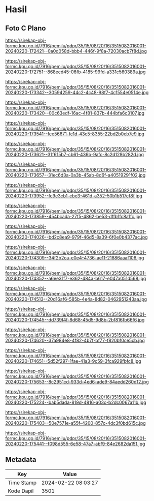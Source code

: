 # Hasil

## Foto C Plano

https://sirekap-obj-formc.kpu.go.id/7916/pemilu/pdpr/35/15/08/20/16/3515082016001-20240220-172421--0a0d058d-bbb4-446f-9f8a-72030acb7f8d.jpg

https://sirekap-obj-formc.kpu.go.id/7916/pemilu/pdpr/35/15/08/20/16/3515082016001-20240220-172751--868ecd45-06fb-4185-99fd-a331c560389a.jpg

https://sirekap-obj-formc.kpu.go.id/7916/pemilu/pdpr/35/15/08/20/16/3515082016001-20240220-173342--30594259-44c2-4c48-98f7-4c1554e0514e.jpg

https://sirekap-obj-formc.kpu.go.id/7916/pemilu/pdpr/35/15/08/20/16/3515082016001-20240220-173420--00c63edf-16ac-4f81-837b-444bfa6c3107.jpg

https://sirekap-obj-formc.kpu.go.id/7916/pemilu/pdpr/35/15/08/20/16/3515082016001-20240220-173541--fee56671-fc1d-43c5-8355-22bd2b0eb7e9.jpg

https://sirekap-obj-formc.kpu.go.id/7916/pemilu/pdpr/35/15/08/20/16/3515082016001-20240220-173621--31f615b7-cb61-436b-9afc-8c2d128b282d.jpg

https://sirekap-obj-formc.kpu.go.id/7916/pemilu/pdpr/35/15/08/20/16/3515082016001-20240220-173657--31ec6d3a-0a3b-45ab-8d6f-a40519291f02.jpg

https://sirekap-obj-formc.kpu.go.id/7916/pemilu/pdpr/35/15/08/20/16/3515082016001-20240220-173952--fc9e3cb1-cbe3-461d-a352-50b1b517cf8f.jpg

https://sirekap-obj-formc.kpu.go.id/7916/pemilu/pdpr/35/15/08/20/16/3515082016001-20240220-173859--454bcada-27f5-4862-be53-dffb1fc8a1fc.jpg

https://sirekap-obj-formc.kpu.go.id/7916/pemilu/pdpr/35/15/08/20/16/3515082016001-20240220-174026--bd2c8ea9-979f-46d5-8a39-6f0e0b4377ac.jpg

https://sirekap-obj-formc.kpu.go.id/7916/pemilu/pdpr/35/15/08/20/16/3515082016001-20240220-174309--34f2b2ca-e0e4-4736-ae11-21886aaaf106.jpg

https://sirekap-obj-formc.kpu.go.id/7916/pemilu/pdpr/35/15/08/20/16/3515082016001-20240220-174352--a6ee31f7-e362-484a-b617-e047a051d568.jpg

https://sirekap-obj-formc.kpu.go.id/7916/pemilu/pdpr/35/15/08/20/16/3515082016001-20240220-174513--20d16af6-585b-4e4a-8d82-0462951243aa.jpg

https://sirekap-obj-formc.kpu.go.id/7916/pemilu/pdpr/35/15/08/20/16/3515082016001-20240220-174545--dd739f4f-8d68-45d5-9d8b-2bf816fb66f6.jpg

https://sirekap-obj-formc.kpu.go.id/7916/pemilu/pdpr/35/15/08/20/16/3515082016001-20240220-174620--37a984e8-4f82-4b7f-bf77-f820bf0ce5cb.jpg

https://sirekap-obj-formc.kpu.go.id/7916/pemilu/pdpr/35/15/08/20/16/3515082016001-20240220-174651--5d52f297-1fae-41a3-9c59-3fca929fbfc8.jpg

https://sirekap-obj-formc.kpu.go.id/7916/pemilu/pdpr/35/15/08/20/16/3515082016001-20240220-175653--8c2951cd-933d-4ed6-ade9-84aedd260d12.jpg

https://sirekap-obj-formc.kpu.go.id/7916/pemilu/pdpr/35/15/08/20/16/3515082016001-20240220-175224--bab5dada-819d-4816-a03c-b2dc0067a11b.jpg

https://sirekap-obj-formc.kpu.go.id/7916/pemilu/pdpr/35/15/08/20/16/3515082016001-20240220-175403--50e7571e-a55f-4200-857c-4dc3f0bd615c.jpg

https://sirekap-obj-formc.kpu.go.id/7916/pemilu/pdpr/35/15/08/20/16/3515082016001-20240220-175441--f098d555-6e58-47a7-abf9-84e2682da151.jpg


## Metadata

| Key        | Value               |
| ---------- | ------------------- |
| Time Stamp | 2024-02-22 08:03:27 |
| Kode Dapil | 3501                |



